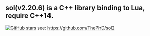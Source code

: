 ## sol(v2.20.6) is a C++ library binding to Lua, require C++14.
[![GitHub stars](https://img.shields.io/github/stars/ThePhD/sol2.svg?label=Stars)](https://github.com/ThePhD/sol2)
see: https://github.com/ThePhD/sol2
